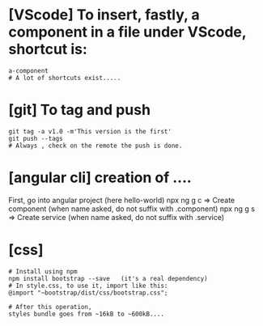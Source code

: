 # [VScode] To insert, fastly, a component in a file under VScode, shortcut is:
```
a-component
# A lot of shortcuts exist.....
```

# [git] To tag and push
```
git tag -a v1.0 -m'This version is the first'
git push --tags
# Always , check on the remote the push is done.
```

# [angular cli] creation of ....
First, go into angular project (here hello-world)
npx ng g c => Create component (when name asked, do not suffix with .component)
npx ng g s => Create service (when name asked, do not suffix with .service)

# [css] 

```
# Install using npm
npm install bootstrap --save   (it's a real dependency)
# In style.css, to use it, import like this:
@import "~bootstrap/dist/css/bootstrap.css";

# After this operation,
styles bundle goes from ~16kB to ~600kB....
```
